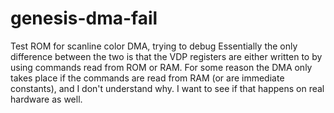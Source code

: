 # genesis-dma-fail
Test ROM for scanline color DMA, trying to debug
Essentially the only difference between the two is that the VDP registers are either written to by using commands read from ROM or RAM.
For some reason the DMA only takes place if the commands are read from RAM (or are immediate constants), and I don't understand why.
I want to see if that happens on real hardware as well.
